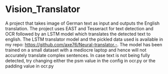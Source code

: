 # Vision_Translator
A project that takes image of German text as input and outputs the English translation. The project uses EAST and Tesseract for text detection and OCR followed by an LSTM model which translates the detected text to english. The LSTM translator model and the pickled data used is available in my repo: https://github.com/axe76/Neural-translator.-. The model has been trained on a small dataset with a mediocre laptop and hence will not accurately translate complex sentences. 
In case text is not being fully detected, try changing either the psm value in the config in ocr.py or the padding value in ocr.py
